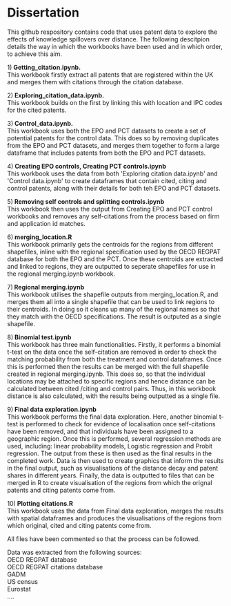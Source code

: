 # Dissertation
This github respository contains code that uses patent data to explore the effects of knowledge spillovers over distance. The following descitpion details the way in which the workbooks have been used and in which order, to achieve this aim.

1)<b> Getting_citation.ipynb.</b></br>
This workbook firstly extract all patents that are registered within the UK and merges them with citations through the citation database. 
  
2)<b> Exploring_citation_data.ipynb.</b></br>
This workbook builds on the first by linking this with location and IPC codes for the cited patents.

3)<b> Control_data.ipynb.</b></br>
This workbook uses both the EPO and PCT datasets to create a set of potential patents for the control data. This does so by removing duplicates from the EPO and PCT datasets, and merges them together to form a large dataframe that includes patents from both the EPO and PCT datasets.

4)<b> Creating EPO controls, Creating PCT controls.ipynb</b></br>
This workbook uses the data from both 'Exploring citation data.ipynb' and 'Control data.ipynb' to create dataframes that contain cited, citing and control patents, along with their details for both teh EPO and PCT datasets. 

5)<b> Removing self controls and splitting controls.ipynb</b></br>
This workbook then uses the output from Creating EPO and PCT control workbooks and removes any self-citations from the process based on firm and application id matches.

6)<b> merging_location.R</b></br>
This workbook primarily gets the centroids for the regions from different shapefiles, inline with the regional specification used by the OECD REGPAT database for both the EPO and the PCT. Once these centroids are extracted and linked to regions, they are outputted to seperate shapefiles for use in the regional merging.ipynb workbook.

7)<b> Regional merging.ipynb</b></br>
This workbook utilises the shapefile outputs from merging_location.R, and merges them all into a single shapefile that can be used to link regions to their centroids. In doing so it cleans up many of the regional names so that they match with the OECD specifications. The result is outputed as a single shapefile.

8)<b> Binomial test.ipynb</b></br>
This workbook has three main functionalities. Firstly, it performs a binomial t-test on the data once the self-citation are removed in order to check the matching probability from both the treatment and control dataframes. Once this is performed then the results can be merged with the full shapefile created in regional merging.ipynb. This does so, so that the individual locations may be attached to specific regions and hence distance can be calculated between cited /citing and control pairs. Thus, in this workbook distance is also calculated, with the results being outputted as a single file.

9)<b> Final data exploration.ipynb</b></br>
This workbook performs the final data exploration. Here, another binomial t-test is performed to check for evidence of localisation once self-citations have been removed, and that individuals have been assigned to a geographic region. Once this is performed, several regression methods are used, including: linear probability models, Logistic regression and Probit regression. The output from these is then used as the final results in the completed work. Data is then used to create graphics that inform the results in the final output, such as visualisations of the distance decay and patent shares in different years. Finally, the data is outputted to files that can be merged in R to create visualisation of the regions from which the orignal patents and citing patents come from.

10)<b> Plotting citations.R</b></br>
This workbook uses the data from Final data exploration, merges the results with spatial dataframes and produces the visualisations of the regions from which original, cited and citing patents come from.

All files have been commented so that the process can be followed. 

Data was extracted from the following sources:</br>
OECD REGPAT database</br>
OECD REGPAT citations database </br>
GADM</br>
US census</br>
Eurostat</br>
....

